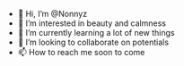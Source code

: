 - 👋 Hi, I’m @Nonnyz
- 👀 I’m interested in beauty and calmness
- 🌱 I’m currently learning a lot of new things
- 💞️ I’m looking to collaborate on potentials
- 📫 How to reach me soon to come

<!---
Nonnyz/Nonnyz is a ✨ special ✨ repository because its `README.md` (this file) appears on your GitHub profile.
You can click the Preview link to take a look at your changes.
--->
